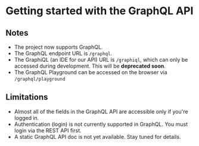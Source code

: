 # Getting started with the GraphQL API



## Notes

- The project now supports GraphQL.
- The GraphQL endpoint URL is `/graphql`.
- The GraphiQL (an IDE for our API) URL is `/graphiql`, which can only be
accessed during development. This will be **deprecated soon**.
- The GraphQL Playground can be accessed on the browser via
`/graphql/playground`



## Limitations

- Almost all of the fields in the GraphQL API are accessible only if you're
logged in.
- Authentication (login) is not currently supported in GraphQL. You must login
via the REST API first.
- A static GraphQL API doc is not yet available. Stay tuned for details.
